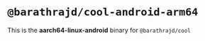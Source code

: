 # `@barathrajd/cool-android-arm64`

This is the **aarch64-linux-android** binary for `@barathrajd/cool`
